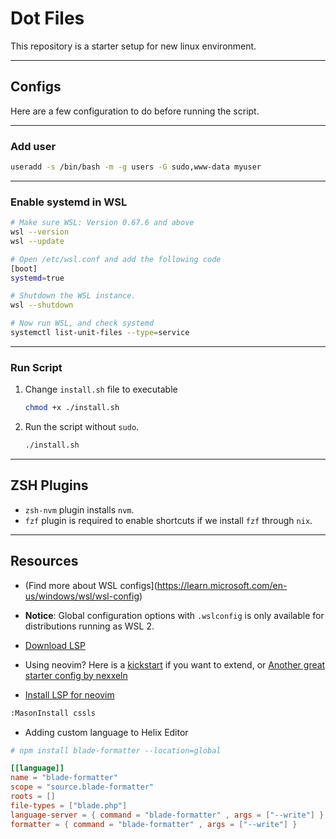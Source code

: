 # Dot Files

This repository is a starter setup for new linux environment.

---

## Configs

Here are a few configuration to do before running the script.

---

### Add user

```bash
useradd -s /bin/bash -m -g users -G sudo,www-data myuser
```

---

### Enable systemd in WSL

```bash
# Make sure WSL: Version 0.67.6 and above
wsl --version
wsl --update

# Open /etc/wsl.conf and add the following code
[boot]
systemd=true

# Shutdown the WSL instance.
wsl --shutdown

# Now run WSL, and check systemd
systemctl list-unit-files --type=service
```

---

### Run Script

1. Change `install.sh` file to executable

    ```bash
    chmod +x ./install.sh
    ```

2. Run the script without `sudo`.

    ```bash
    ./install.sh
    ```

---

## ZSH Plugins

- `zsh-nvm` plugin installs `nvm`.
- `fzf` plugin is required to enable shortcuts if we install `fzf` through `nix`.

---

## Resources

- (Find more about WSL configs](https://learn.microsoft.com/en-us/windows/wsl/wsl-config)

- **Notice**: Global configuration options with `.wslconfig` is only available for distributions running as WSL 2.

- [Download LSP](https://github.com/helix-editor/helix/wiki/How-to-install-the-default-language-servers)

- Using neovim? Here is a [kickstart](https://github.com/nvim-lua/kickstart.nvim) if you want to extend, or [Another great starter config by nexxeln](https://github.com/nexxeln/nvim)

- [Install LSP for neovim](https://github.com/williamboman/mason.nvim)

```bash
:MasonInstall cssls
```

- Adding custom language to Helix Editor

```toml
# npm install blade-formatter --location=global 

[[language]]
name = "blade-formatter"
scope = "source.blade-formatter" 
roots = []
file-types = ["blade.php"]
language-server = { command = "blade-formatter" , args = ["--write"] }
formatter = { command = "blade-formatter" , args = ["--write"] }

```
